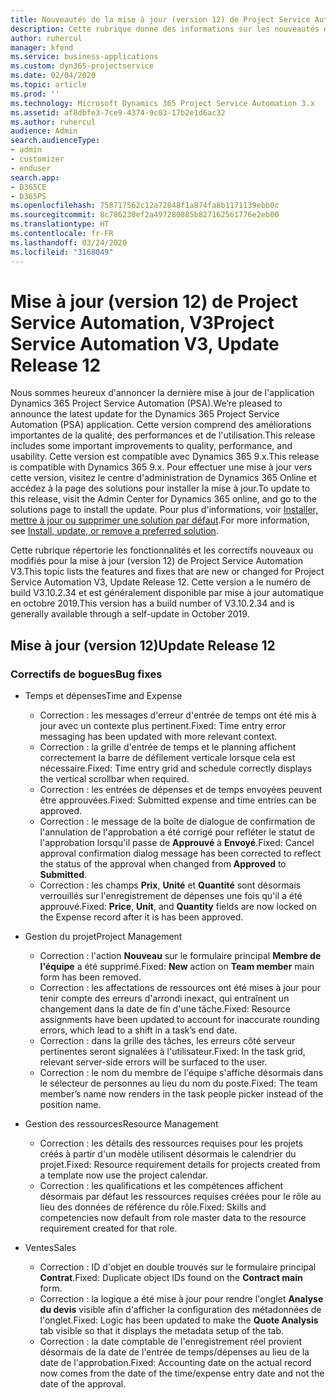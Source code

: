 ```yaml
---
title: Nouveautés de la mise à jour (version 12) de Project Service Automation, V3
description: Cette rubrique donne des informations sur les nouveautés de la mise à jour (version 12) de Project Service Automation, V3.
author: ruhercul
manager: kfend
ms.service: business-applications
ms.custom: dyn365-projectservice
ms.date: 02/04/2020
ms.topic: article
ms.prod: ''
ms.technology: Microsoft Dynamics 365 Project Service Automation 3.x
ms.assetid: af8dbfe3-7ce9-4374-9c03-17b2e1d6ac32
ms.author: ruhercul
audience: Admin
search.audienceType:
- admin
- customizer
- enduser
search.app:
- D365CE
- D365PS
ms.openlocfilehash: 758717562c12a72848f1a874fa8b1171139ebb0c
ms.sourcegitcommit: 8c786230ef2a497280885b827162561776e2eb00
ms.translationtype: HT
ms.contentlocale: fr-FR
ms.lasthandoff: 03/24/2020
ms.locfileid: "3168049"
---
```

# <a name="project-service-automation-v3-update-release-12"></a><span data-ttu-id="00d94-103">Mise à jour (version 12) de Project Service Automation, V3</span><span class="sxs-lookup"><span data-stu-id="00d94-103">Project Service Automation V3, Update Release 12</span></span>
<span data-ttu-id="00d94-104">Nous sommes heureux d'annoncer la dernière mise à jour de l'application Dynamics 365 Project Service Automation (PSA).</span><span class="sxs-lookup"><span data-stu-id="00d94-104">We’re pleased to announce the latest update for the Dynamics 365 Project Service Automation (PSA) application.</span></span> <span data-ttu-id="00d94-105">Cette version comprend des améliorations importantes de la qualité, des performances et de l'utilisation.</span><span class="sxs-lookup"><span data-stu-id="00d94-105">This release includes some important improvements to quality, performance, and usability.</span></span> <span data-ttu-id="00d94-106">Cette version est compatible avec Dynamics 365 9.x.</span><span class="sxs-lookup"><span data-stu-id="00d94-106">This release is compatible with Dynamics 365 9.x.</span></span> <span data-ttu-id="00d94-107">Pour effectuer une mise à jour vers cette version, visitez le centre d'administration de Dynamics 365 Online et accédez à la page des solutions pour installer la mise à jour.</span><span class="sxs-lookup"><span data-stu-id="00d94-107">To update to this release, visit the Admin Center for Dynamics 365 online, and go to the solutions page to install the update.</span></span> <span data-ttu-id="00d94-108">Pour plus d'informations, voir [Installer, mettre à jour ou supprimer une solution par défaut](https://docs.microsoft.com/power-platform/admin/install-remove-preferred-solution).</span><span class="sxs-lookup"><span data-stu-id="00d94-108">For more information, see [Install, update, or remove a preferred solution](https://docs.microsoft.com/power-platform/admin/install-remove-preferred-solution).</span></span>

<span data-ttu-id="00d94-109">Cette rubrique répertorie les fonctionnalités et les correctifs nouveaux ou modifiés pour la mise à jour (version 12) de Project Service Automation V3.</span><span class="sxs-lookup"><span data-stu-id="00d94-109">This topic lists the features and fixes that are new or changed for Project Service Automation V3, Update Release 12.</span></span> <span data-ttu-id="00d94-110">Cette version a le numéro de build V3.10.2.34 et est généralement disponible par mise à jour automatique en octobre 2019.</span><span class="sxs-lookup"><span data-stu-id="00d94-110">This version has a build number of V3.10.2.34 and is generally available through a self-update in October 2019.</span></span>

## <a name="update-release-12"></a><span data-ttu-id="00d94-111">Mise à jour (version 12)</span><span class="sxs-lookup"><span data-stu-id="00d94-111">Update Release 12</span></span>

### <a name="bug-fixes"></a><span data-ttu-id="00d94-112">Correctifs de bogues</span><span class="sxs-lookup"><span data-stu-id="00d94-112">Bug fixes</span></span>

- <span data-ttu-id="00d94-113">Temps et dépenses</span><span class="sxs-lookup"><span data-stu-id="00d94-113">Time and Expense</span></span>

    - <span data-ttu-id="00d94-114">Correction : les messages d'erreur d'entrée de temps ont été mis à jour avec un contexte plus pertinent.</span><span class="sxs-lookup"><span data-stu-id="00d94-114">Fixed: Time entry error messaging has been updated with more relevant context.</span></span>
    - <span data-ttu-id="00d94-115">Correction : la grille d'entrée de temps et le planning affichent correctement la barre de défilement verticale lorsque cela est nécessaire.</span><span class="sxs-lookup"><span data-stu-id="00d94-115">Fixed: Time entry grid and schedule correctly displays the vertical scrollbar when required.</span></span>
    - <span data-ttu-id="00d94-116">Correction : les entrées de dépenses et de temps envoyées peuvent être approuvées.</span><span class="sxs-lookup"><span data-stu-id="00d94-116">Fixed: Submitted expense and time entries can be approved.</span></span>
    - <span data-ttu-id="00d94-117">Correction : le message de la boîte de dialogue de confirmation de l'annulation de l'approbation a été corrigé pour refléter le statut de l'approbation lorsqu'il passe de **Approuvé** à **Envoyé**.</span><span class="sxs-lookup"><span data-stu-id="00d94-117">Fixed: Cancel approval confirmation dialog message has been corrected to reflect the status of the approval when changed from **Approved** to **Submitted**.</span></span>
    - <span data-ttu-id="00d94-118">Correction : les champs **Prix**, **Unité** et **Quantité** sont désormais verrouillés sur l'enregistrement de dépenses une fois qu'il a été approuvé.</span><span class="sxs-lookup"><span data-stu-id="00d94-118">Fixed: **Price**, **Unit**, and **Quantity** fields are now locked on the Expense record after it is has been approved.</span></span>

- <span data-ttu-id="00d94-119">Gestion du projet</span><span class="sxs-lookup"><span data-stu-id="00d94-119">Project Management</span></span>

    - <span data-ttu-id="00d94-120">Correction : l'action **Nouveau** sur le formulaire principal **Membre de l'équipe** a été supprimé.</span><span class="sxs-lookup"><span data-stu-id="00d94-120">Fixed: **New** action on **Team member** main form has been removed.</span></span>
    - <span data-ttu-id="00d94-121">Correction : les affectations de ressources ont été mises à jour pour tenir compte des erreurs d'arrondi inexact, qui entraînent un changement dans la date de fin d'une tâche.</span><span class="sxs-lookup"><span data-stu-id="00d94-121">Fixed: Resource assignments have been updated to account for inaccurate rounding errors, which lead to a shift in a task’s end date.</span></span>
    - <span data-ttu-id="00d94-122">Correction : dans la grille des tâches, les erreurs côté serveur pertinentes seront signalées à l'utilisateur.</span><span class="sxs-lookup"><span data-stu-id="00d94-122">Fixed: In the task grid, relevant server-side errors will be surfaced to the user.</span></span>
    - <span data-ttu-id="00d94-123">Correction : le nom du membre de l'équipe s'affiche désormais dans le sélecteur de personnes au lieu du nom du poste.</span><span class="sxs-lookup"><span data-stu-id="00d94-123">Fixed: The team member’s name now renders in the task people picker instead of the position name.</span></span>

- <span data-ttu-id="00d94-124">Gestion des ressources</span><span class="sxs-lookup"><span data-stu-id="00d94-124">Resource Management</span></span>

    - <span data-ttu-id="00d94-125">Correction : les détails des ressources requises pour les projets créés à partir d'un modèle utilisent désormais le calendrier du projet.</span><span class="sxs-lookup"><span data-stu-id="00d94-125">Fixed: Resource requirement details for projects created from a template now use the project calendar.</span></span>
    - <span data-ttu-id="00d94-126">Correction : les qualifications et les compétences affichent désormais par défaut les ressources requises créées pour le rôle au lieu des données de référence du rôle.</span><span class="sxs-lookup"><span data-stu-id="00d94-126">Fixed: Skills and competencies now default from role master data to the resource requirement created for that role.</span></span>

- <span data-ttu-id="00d94-127">Ventes</span><span class="sxs-lookup"><span data-stu-id="00d94-127">Sales</span></span>

    - <span data-ttu-id="00d94-128">Correction : ID d'objet en double trouvés sur le formulaire principal **Contrat**.</span><span class="sxs-lookup"><span data-stu-id="00d94-128">Fixed: Duplicate object IDs found on the **Contract main** form.</span></span>
    - <span data-ttu-id="00d94-129">Correction : la logique a été mise à jour pour rendre l'onglet **Analyse du devis** visible afin d'afficher la configuration des métadonnées de l'onglet.</span><span class="sxs-lookup"><span data-stu-id="00d94-129">Fixed: Logic has been updated to make the **Quote Analysis** tab visible so that it displays the metadata setup of the tab.</span></span>
    - <span data-ttu-id="00d94-130">Correction : la date comptable de l'enregistrement réel provient désormais de la date de l'entrée de temps/dépenses au lieu de la date de l'approbation.</span><span class="sxs-lookup"><span data-stu-id="00d94-130">Fixed: Accounting date on the actual record now comes from the date of the time/expense entry date and not the date of the approval.</span></span>
